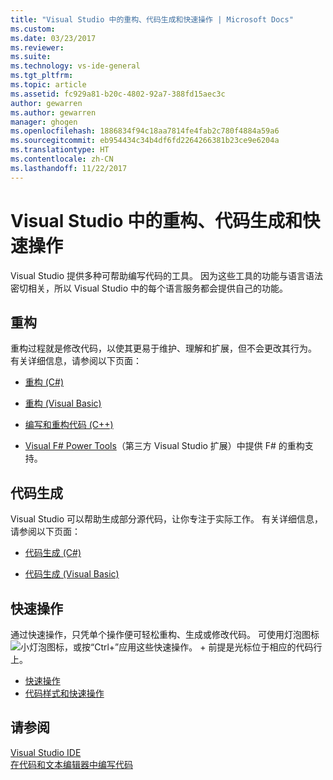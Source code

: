 ```yaml
---
title: "Visual Studio 中的重构、代码生成和快速操作 | Microsoft Docs"
ms.custom: 
ms.date: 03/23/2017
ms.reviewer: 
ms.suite: 
ms.technology: vs-ide-general
ms.tgt_pltfrm: 
ms.topic: article
ms.assetid: fc929a81-b20c-4802-92a7-388fd15aec3c
author: gewarren
ms.author: gewarren
manager: ghogen
ms.openlocfilehash: 1886834f94c18aa7814fe4fab2c780f4884a59a6
ms.sourcegitcommit: eb954434c34b4df6fd2264266381b23ce9e6204a
ms.translationtype: HT
ms.contentlocale: zh-CN
ms.lasthandoff: 11/22/2017
---
```

# <a name="refactoring-code-generation-and-quick-actions-in-visual-studio"></a>Visual Studio 中的重构、代码生成和快速操作

Visual Studio 提供多种可帮助编写代码的工具。  因为这些工具的功能与语言语法密切相关，所以 Visual Studio 中的每个语言服务都会提供自己的功能。

## <a name="refactoring"></a>重构

重构过程就是修改代码，以使其更易于维护、理解和扩展，但不会更改其行为。  有关详细信息，请参阅以下页面：

* [重构 (C#)](../csharp-ide/refactoring-csharp.md)

* [重构 (Visual Basic)](../vb-ide/refactoring-vb.md)

* [编写和重构代码 (C++)](/cpp/ide/writing-and-refactoring-code-cpp)

* [Visual F# Power Tools](https://marketplace.visualstudio.com/items?itemName=FSharpSoftwareFoundation.VisualFPowerTools)（第三方 Visual Studio 扩展）中提供 F# 的重构支持。

## <a name="code-generation"></a>代码生成

Visual Studio 可以帮助生成部分源代码，让你专注于实际工作。  有关详细信息，请参阅以下页面：

* [代码生成 (C#)](../csharp-ide/code-generation-csharp.md)

* [代码生成 (Visual Basic)](../vb-ide/code-generation-vb.md)

## <a name="quick-actions"></a>快速操作

通过快速操作，只凭单个操作便可轻松重构、生成或修改代码。  可使用灯泡图标![小灯泡图标](media/vs2015_lightbulbsmall.png "VS2017_LightBulbSmall")，或按“Ctrl+”应用这些快速操作。 +  前提是光标位于相应的代码行上。

* [快速操作](quick-actions.md)
* [代码样式和快速操作](code-styles-and-quick-actions.md)

## <a name="see-also"></a>请参阅

[Visual Studio IDE](../ide/visual-studio-ide.md)  
[在代码和文本编辑器中编写代码](../ide/writing-code-in-the-code-and-text-editor.md)